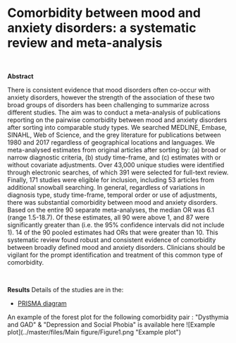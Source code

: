 Comorbidity between mood and anxiety disorders: a systematic review and meta-analysis 
========================================================================================
 
<br>

**Abstract**

There is consistent evidence that mood disorders often co-occur with anxiety disorders, however the strength of the association of these two broad groups of disorders has been challenging to summarize across different studies. The aim was to conduct a meta-analysis of publications reporting on the pairwise comorbidity between mood and anxiety disorders after sorting into comparable study types. We searched MEDLINE, Embase, SINAHL, Web of Science, and the grey literature for publications between 1980 and 2017 regardless of geographical locations and languages. We meta-analysed estimates from original articles after sorting by: (a) broad or narrow diagnostic criteria, (b) study time-frame, and (c) estimates with or without covariate adjustments. Over 43,000 unique studies were identified through electronic searches, of which 391 were selected for full-text review. Finally, 171 studies were eligible for inclusion, including 53 articles from additional snowball searching. In general, regardless of variations in diagnosis type, study time-frame, temporal order or use of adjustments, there was substantial comorbidity between mood and anxiety disorders. Based on the entire 90 separate meta-analyses, the median OR was 6.1 (range 1.5-18.7). Of these estimates, all 90 were above 1, and 87 were significantly greater than (i.e. the 95% confidence intervals did not include 1). 14 of the 90 pooled estimates had ORs that were greater than 10. This systematic review found robust and consistent evidence of comorbidity between broadly defined mood and anxiety disorders. Clinicians should be vigilant for the prompt identification and treatment of this common type of comorbidity.

<br>

**Results** 
Details of the studies are in the:
* [PRISMA diagram](../master/files/PRISMA/02_prisma_diagram_28May2020.png)


An example of the forest plot for the following comorbidity pair : "Dysthymia and GAD" & "Depression and Social Phobia" is available here ![Example plot](../master/files/Main figure/Figure1.png "Example plot")
